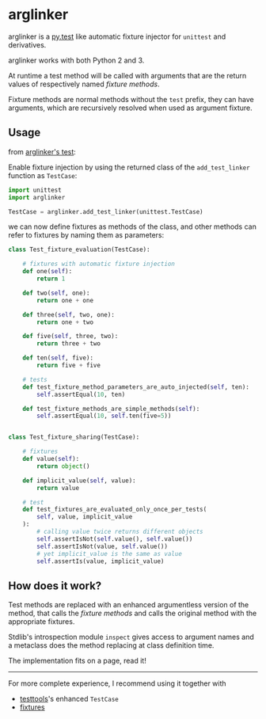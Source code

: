 # arglinker

arglinker is a [py.test](http://pytest.org/latest/fixture.html) like automatic
fixture injector for `unittest` and derivatives.

arglinker works with both Python 2 and 3.

At runtime a test method will be called with arguments that are the return
values of respectively named *fixture methods*.

Fixture methods are normal methods without the `test` prefix, they can have
arguments, which are recursively resolved when used as argument fixture.


## Usage

from [arglinker's test](https://github.com/krisztianfekete/arglinker/blob/master/test_arglinker.py):

Enable fixture injection by using the returned class of the
`add_test_linker` function as `TestCase`:

```python
import unittest
import arglinker

TestCase = arglinker.add_test_linker(unittest.TestCase)
```

we can now define fixtures as methods of the class, and other methods
can refer to fixtures by naming them as parameters:

```python
class Test_fixture_evaluation(TestCase):

    # fixtures with automatic fixture injection
    def one(self):
        return 1

    def two(self, one):
        return one + one

    def three(self, two, one):
        return one + two

    def five(self, three, two):
        return three + two

    def ten(self, five):
        return five + five

    # tests
    def test_fixture_method_parameters_are_auto_injected(self, ten):
        self.assertEqual(10, ten)

    def test_fixture_methods_are_simple_methods(self):
        self.assertEqual(10, self.ten(five=5))


class Test_fixture_sharing(TestCase):

    # fixtures
    def value(self):
        return object()

    def implicit_value(self, value):
        return value

    # test
    def test_fixtures_are_evaluated_only_once_per_tests(
        self, value, implicit_value
    ):
        # calling value twice returns different objects
        self.assertIsNot(self.value(), self.value())
        self.assertIsNot(value, self.value())
        # yet implicit_value is the same as value
        self.assertIs(value, implicit_value)
```


## How does it work?

Test methods are replaced with an enhanced argumentless version of the method,
that calls the *fixture methods* and calls the original method with the
appropriate fixtures.

Stdlib's introspection module `inspect` gives access to argument names and
a metaclass does the method replacing at class definition time.

The implementation fits on a page, read it!


----

For more complete experience, I recommend using it together with
 - [testtools](https://pypi.python.org/pypi/testtools)'s enhanced `TestCase`
 - [fixtures](https://pypi.python.org/pypi/fixtures)
